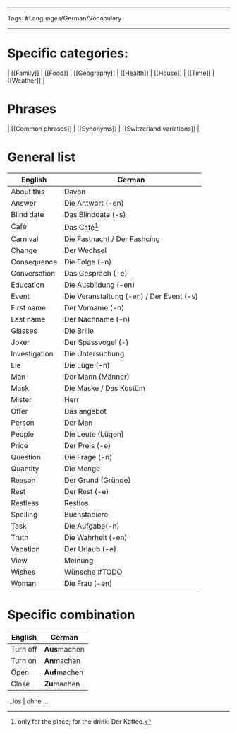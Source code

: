 ___
Tags: #Languages/German/Vocabulary 
___
# Specific categories:
| [[Family]] | [[Food]] | [[Geography]] | [[Health]] | [[House]] | [[Time]] | [[Weather]] | 

# Phrases
| [[Common phrases]] | [[Synonyms]] | [[Switzerland variations]]  |

# General list
English | German
------------ | ------------
About this | Davon
Answer | Die Antwort (-en)
Blind date | Das Blinddate (-s)
Café | Das Café[^1]
Carnival | Die Fastnacht / Der Fashcing
Change | Der Wechsel
Consequence | Die Folge (-n)
Conversation | Das Gespräch (-e)
Education | Die Ausbildung (-en)
Event | Die Veranstaltung (-en) / Der Event (-s)
First name | Der Vorname (-n)
Last name | Der Nachname (-n)
Glasses | Die Brille
Joker | Der Spassvogel (-)
Investigation | Die Untersuchung
Lie | Die Lüge (-n)
Man | Der Mann (Männer)
Mask | Die Maske / Das Kostüm
Mister | Herr
Offer | Das angebot
Person | Der Man
People | Die Leute (Lügen)
Price | Der Preis (-e)
Question | Die Frage (-n)
Quantity | Die Menge
Reason | Der Grund (Gründe)
Rest | Der Rest (-e)
Restless | Restlos
Spelling | Buchstabiere
Task | Die Aufgabe(-n)
Truth | Die Wahrheit (-en)
Vacation | Der Urlaub (-e)
View | Meinung
Wishes | Wünsche #TODO 
Woman | Die Frau (-en)


# Specific combination
English | German
------------ | ------------
Turn off | **Aus**machen
Turn on | **An**machen
Open | **Auf**machen
Close | **Zu**machen

...los | ohne ...

[^1]: only for the place; for the drink: Der Kaffee.